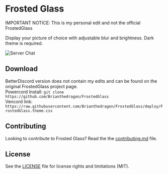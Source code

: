 # Frosted Glass

IMPORTANT NOTICE: This is my personal edit and not the official FrostedGlass

Display your picture of choice with adjustable blur and brightness. Dark theme is required.

![Server Chat](https://i.imgur.com/sUlg8ff.png)

## Download

BetterDiscord version does not contain my edits and can be found on the original FrostedGlass project page.  
Powercord Install: `git clone https://github.com/Brianthedragon/FrostedGlass`  
Vencord link: `https://raw.githubusercontent.com/Brianthedragon/FrostedGlass/deploy/FrostedGlass.theme.css`

## Contributing

Looking to contribute to Frosted Glass? Read the the [contributing.md](https://github.com/DiscordStyles/FrostedGlass/blob/master/CONTRIBUTING.md) file.

## License

See the [LICENSE](https://github.com/DiscordStyles/FrostedGlass/blob/master/LICENSE.md) file for license rights and limitations (MIT).
